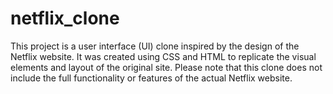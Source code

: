 # netflix_clone
This project is a user interface (UI) clone inspired by the design of the Netflix website. It was created using CSS and HTML to replicate the visual elements and layout of the original site. Please note that this clone does not include the full functionality or features of the actual Netflix website.
